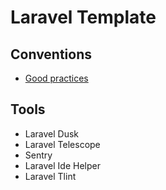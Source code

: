 # Laravel Template

## Conventions

- [Good practices](https://github.com/alexeymezenin/laravel-best-practices)

## Tools

- Laravel Dusk
- Laravel Telescope
- Sentry
- Laravel Ide Helper
- Laravel Tlint
